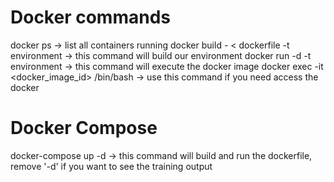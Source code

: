 # Docker commands
docker ps -> list all containers running
docker build - < dockerfile -t environment -> this command will build our environment
docker run -d -t environment -> this command will execute the docker image
docker exec -it <docker_image_id> /bin/bash -> use this command if you need access the docker

# Docker Compose
docker-compose up -d -> this command will build and run the dockerfile, remove '-d' if you want to see the training output

